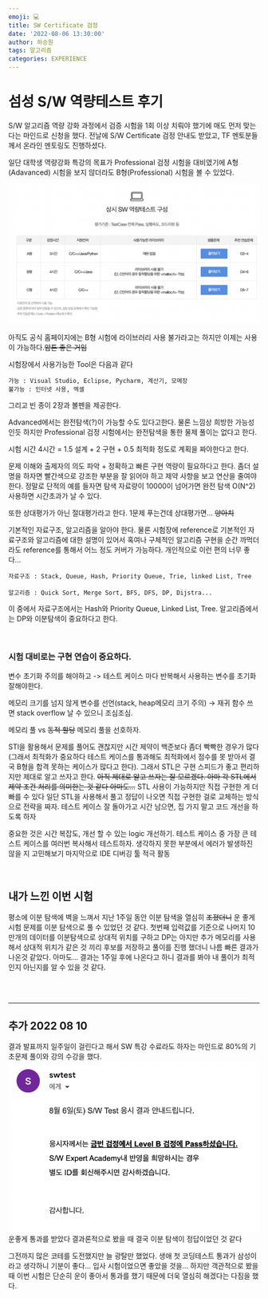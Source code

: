 ```yaml
---
emoji: 💻
title: SW Certificate 검정 
date: '2022-08-06 13:30:00'
author: 하승원
tags: 알고리즘
categories: EXPERIENCE
---
```


# 섬성 S/W 역량테스트 후기
S/W 알고리즘 역량 강화 과정에서 검증 시험을 1회 이상 치뤄야 했기에 매도 먼저 맞는다는 마인드로 신청을 했다.
전날에 S/W Certificate 검정 안내도 받았고, TF 멘토분들께서 온라인 멘토링도 진행하셨다.

일단 대학생 역량강화 특강의 목표가 Professional 검정 시험을 대비였기에 A형(Adavanced) 시험을 보지 않더라도 B형(Professional) 시험을 볼 수 있었다.


![안내](info.png)

아직도 공식 홈페이지에는 B형 시험에 라이브러리 사용 불가라고는 하지만 이제는 사용이 가능하다.~~암튼 좋은 거임~~

시험장에서 사용가능한 Tool은 다음과 같다
```
가능 : Visual Studio, Eclipse, Pycharm, 계산기, 모메장
불가능 : 인터넷 사용, 엑셀 
```
그리고 빈 종이 2장과 볼펜을 제공한다. 

Advanced에서는 완전탐색(?)이 가능할 수도 있다고한다. 물론 느낌상 희방한 가능성인듯 하지만 Professional 검정 시험에서는 완전탐색을 통한 물제 풀이는 없다고 한다. 

시험 시간 4시간 = 1.5 설계 + 2 구현 + 0.5 최적화 정도로 계획을 짜야한다고 한다.

문제 이해와 출제자의 의도 파악 + 정확하고 빠른 구현 역량이 필요하다고 한다. 좀더 설명을 하자면  빨간색으로 강조한 부분을 잘 읽어야 하고 제약 사항을 보고 연산을 줄여야한다. 정말로 단적의 예를 들자면 탐색 자료량이 10000이 넘어가면 완전 탐색 O(N^2) 사용하면 시간초과가 날 수 있다.

또한 상대평가가 아닌 절대평가라고 한다. 1문제 푸는건데 상대평가면... ~~양아치~~ 

기본적인 자료구조, 알고리즘을 알아야 한다. 물론 시험장에 reference로 기본적인 자료구조와 알고리즘에 대한 설명이 있어서 혹여나 구체적인 알고리즘 구현을 순간 까먹더라도 reference를 통해서 어느 정도 커버가 가능하다. 개인적으로 이런 편의 너무 좋다...
```
자료구조 : Stack, Queue, Hash, Priority Queue, Trie, linked List, Tree

알고리즘 : Quick Sort, Merge Sort, BFS, DFS, DP, Dijstra...

```
이 중에서 자료구조에서는 Hash와 Priority Queue, Linked List, Tree. 알고리즘에서는 DP와 이분탐색이 중요하다고 한다.

<br>

### 시험 대비로는 구현 연습이 중요하다.

변수 초기화 주의를 해야하고 -> 테스트 케이스 마다 반복해서 사용하는 변수를 초기화 잘해야한다.

메모리 크기를 넘지 않게 변수를 선언(stack, heap메모리 크기 주의) → 재귀 함수 쓰면 stack overflow 날 수 있으니 조심조심.

메모리 풀 vs ~~동적 할당~~ 메모리 풀을 선호하자.

STl을 활용해서 문제를 풀어도 괜찮지만 시간 제약이 백준보다 좀더 빡빡한 경우가 많다(그래서 최적화가 중요하다 테스트 케이스를 통과해도 최적화에서 점수를 못 받아서 결국 B형을 합격 못하는 케이스가 많다고 한다). 그래서 STL은 구현 스피드가 좋고 편리하지만 제대로 알고 쓰자고 한다. ~~아직 제대로 알고 쓰자는 잘 모르겠다. 아마 각 STL에서 제약 조건 처리를 의미한는 것 같다 아마도...~~ STL 사용이 가능하지만 직접 구현한 게 더 빠를 수 있다 일단 STL을 사용해서 풀고 정답이 나오면 직접 구현한 걸로 교체하는 방식으로 전략을 짜자. 테스트 케이스 잘 돌아가고 시간 남으면, 집 가지 말고 코드 개선을 하도록 하자

중요한 것은 시간 복잡도, 개선 할 수 있는 logic 개선하기. 테스트 케이스 중 가장 큰 테스트 케이스를 여러번 복사해서 테스트하자. 생각하지 못한 부분에서 에러가 발생하진 않을 지 고민해보기
마지막으로 IDE 디버깅 툴 적극 활동

<br>

## 내가 느낀 이번 시험
평소에 이분 탐색에 벽을 느껴서 지난 1주일 동안 이분 탐색을 열심히 ~~조졌더니~~ 운 좋게 시험 문제를 이분 탐색으로 풀 수 있었던 것 같다. 첫번째 입력값를 기준으로 나머지 10만개의 데이터를 이분탐색으로 상대적 위치를 구하고 DP는 아지만 추가 메모리를 사용해서 상대적 위치가 같은 것 끼리 후보를 저장하고 풀이를 진행 했더니 나름 빠른 결과가 나온것 같았다. 아마도... 결과는 1주일 후에 나온다고 하니 결과를 봐야 내 풀이가 최적인지 아닌지를 알 수 있을 것 같다. 

<br>
<br>

***

## 추가 2022 08 10
결과 발표까지 일주일이 걸린다고 해서 SW 특강 수료라도 하자는 마인드로 80%의 기초문제 풀이와 강의 수강을 했다. 
![통과](pass.png)
운좋게 통과를 받았다
결과론적으로 봤을 때 결국 이분 탐색이 정답이었던 것 같다

그전까지 많은 코테를 도전했지만 늘 광탈만 했었다.
생애 첫 코딩테스트 통과가 삼성이라고 생각하니 기분이 좋다... 입사 시험이었으면 좋았을 것을... 하지만 객관적으로 봤을 때 이번 시험은 단순히 운이 좋아서 통과를 했기 때문에 더욱 열심히 해겠다는 다짐을 했다.




